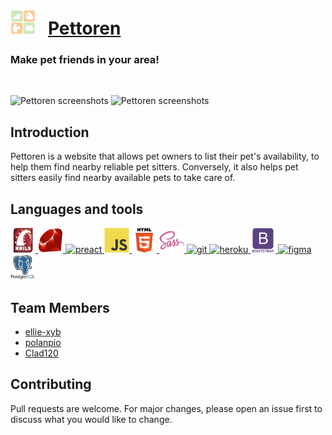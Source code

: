 # <img src="https://github.com/pet-sitting/pettoren/blob/master/app/assets/images/pettu_logo.png" alt="logo" width="40" height="40"/> &nbsp; [Pettoren](https://pettoren.herokuapp.com/)
### Make pet friends in your area!
<br>

![Pettoren screenshots](https://res.cloudinary.com/ellie-xyb/image/upload/v1630955162/Screen_Shot_2021-09-07_at_4.05.50_b52wgo.png)
![Pettoren screenshots](https://res.cloudinary.com/ellie-xyb/image/upload/v1630954904/Screen_Shot_2021-09-07_at_4.01.33_s5jicw.png)
<br>

## Introduction

Pettoren is a website that allows pet owners to list their pet's availability, to help them find nearby reliable pet sitters. Conversely, it also helps pet sitters easily find nearby available pets to take care of.

## Languages and tools
<p>
    <a href="https://rubyonrails.org" target="_blank"> <img src="https://raw.githubusercontent.com/devicons/devicon/master/icons/rails/rails-original-wordmark.svg" alt="rails" width="40" height="40"/> </a>
    <a href="https://www.ruby-lang.org/en/" target="_blank"> <img src="https://raw.githubusercontent.com/devicons/devicon/master/icons/ruby/ruby-original.svg" alt="ruby" width="40" height="40"/> </a>
    <a href="https://preactjs.com/" target="_blank"> <img src="https://res.cloudinary.com/ellie-xyb/image/upload/v1630952890/preact-seeklogo.com_nqddco.svg" alt="preact" width="40" height="40"/> </a>
    <a href="https://developer.mozilla.org/en-US/docs/Web/JavaScript" target="_blank"> <img src="https://raw.githubusercontent.com/devicons/devicon/master/icons/javascript/javascript-original.svg" alt="javascript" width="40" height="40"/> </a>
    <a href="https://www.w3.org/html/" target="_blank"> <img src="https://raw.githubusercontent.com/devicons/devicon/master/icons/html5/html5-original-wordmark.svg" alt="html5" width="40" height="40"/> </a>
    <a href="https://sass-lang.com" target="_blank"> <img src="https://raw.githubusercontent.com/devicons/devicon/master/icons/sass/sass-original.svg" alt="sass" width="40" height="40"/> </a>
    <a href="https://git-scm.com/" target="_blank"> <img src="https://www.vectorlogo.zone/logos/git-scm/git-scm-icon.svg" alt="git" width="40" height="40"/> </a>
    <a href="https://heroku.com" target="_blank"> <img src="https://www.vectorlogo.zone/logos/heroku/heroku-icon.svg" alt="heroku" width="40" height="40"/> </a>
    <a href="https://getbootstrap.com" target="_blank"> <img src="https://raw.githubusercontent.com/devicons/devicon/master/icons/bootstrap/bootstrap-plain-wordmark.svg" alt="bootstrap" width="40" height="40"/> </a>
    <a href="https://www.figma.com/" target="_blank"> <img src="https://www.vectorlogo.zone/logos/figma/figma-icon.svg" alt="figma" width="40" height="40"/> </a> 
    <a href="https://www.postgresql.org" target="_blank"> <img src="https://raw.githubusercontent.com/devicons/devicon/master/icons/postgresql/postgresql-original-wordmark.svg" alt="postgresql" width="40" height="40"/> </a>    
</p>

## Team Members
- [ellie-xyb](https://www.linkedin.com/in/ellie1012/)
- [polanpio](https://www.linkedin.com/in/polanski-piotr/)
- [Clad120](https://www.linkedin.com/in/s%C3%A9lim-begag-8870691a8/)

## Contributing
Pull requests are welcome. For major changes, please open an issue first to discuss what you would like to change.
